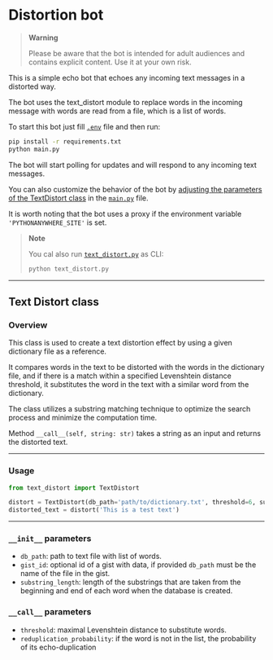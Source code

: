 # Distortion bot

> **Warning**
>
> Please be aware that the bot is intended for adult audiences and contains explicit content. Use it at your own risk.

This is a simple echo bot that echoes any incoming text messages in a distorted way.

The bot uses the text_distort module to replace words in the incoming message with words are read from a file, which is a list of words.

To start this bot just fill [`.env`](.env.example) file and then run:
```bash
pip install -r requirements.txt
python main.py
```

The bot will start polling for updates and will respond to any incoming text messages.

You can also customize the behavior of the bot by [adjusting the parameters of the TextDistort class](#text-distortion) in the [`main.py`](main.py) file.

It is worth noting that the bot uses a proxy if the environment variable `'PYTHONANYWHERE_SITE'` is set.

> **Note**
>
> You cal also run [`text_distort.py`](text_distort.py) as CLI:
> ```bash
> python text_distort.py
> ```

---

## Text Distort class

### Overview
This class is used to create a text distortion effect by using a given dictionary file as a reference.

It compares words in the text to be distorted with the words in the dictionary file, 
and if there is a match within a specified Levenshtein distance threshold, 
it substitutes the word in the text with a similar word from the dictionary.

The class utilizes a substring matching technique to optimize the search process and minimize the computation time.

Method `__call__(self, string: str)` takes a string as an input and returns the distorted text.

---

### Usage
```python
from text_distort import TextDistort

distort = TextDistort(db_path='path/to/dictionary.txt', threshold=6, substring_length=2)
distorted_text = distort('This is a test text')
```

---

### `__init__` parameters
- `db_path`: path to text file with list of words.
- `gist_id`: optional id of a gist with data,
            if provided `db_path` must be the name of the file in the gist.
- `substring_length`: length of the substrings that are taken from the beginning and end of each word when the database is created.

### `__call__` parameters
- `threshold`: maximal Levenshtein distance to substitute words.
- `reduplication_probability`: if the word is not in the list, the probability of its echo-duplication